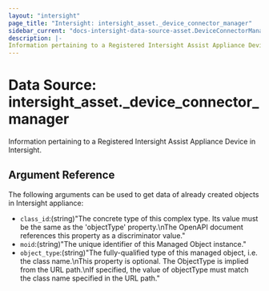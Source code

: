 ```yaml
---
layout: "intersight"
page_title: "Intersight: intersight_asset._device_connector_manager"
sidebar_current: "docs-intersight-data-source-asset.DeviceConnectorManager"
description: |-
Information pertaining to a Registered Intersight Assist Appliance Device in Intersight.
---
```


# Data Source: intersight_asset._device_connector_manager
Information pertaining to a Registered Intersight Assist Appliance Device in Intersight.
## Argument Reference
The following arguments can be used to get data of already created objects in Intersight appliance:
* `class_id`:(string)"The concrete type of this complex type. Its value must be the same as the 'objectType' property.\nThe OpenAPI document references this property as a discriminator value."
* `moid`:(string)"The unique identifier of this Managed Object instance."
* `object_type`:(string)"The fully-qualified type of this managed object, i.e. the class name.\nThis property is optional. The ObjectType is implied from the URL path.\nIf specified, the value of objectType must match the class name specified in the URL path."
